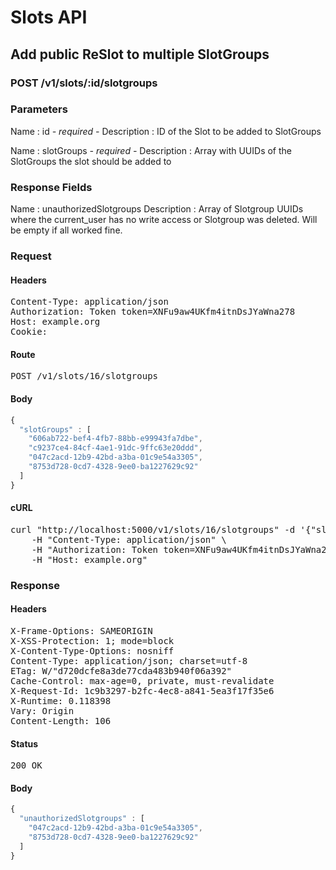 # Slots API

## Add public ReSlot to multiple SlotGroups

### POST /v1/slots/:id/slotgroups

### Parameters

Name : id *- required -*
Description : ID of the Slot to be added to SlotGroups

Name : slotGroups *- required -*
Description : Array with UUIDs of the SlotGroups the slot should be added to


### Response Fields

Name : unauthorizedSlotgroups
Description : Array of Slotgroup UUIDs where the current_user has no write access or Slotgroup was deleted. Will be empty if all worked fine.

### Request

#### Headers

<pre>Content-Type: application/json
Authorization: Token token=XNFu9aw4UKfm4itnDsJYaWna278
Host: example.org
Cookie: </pre>

#### Route

<pre>POST /v1/slots/16/slotgroups</pre>

#### Body
```javascript
{
  "slotGroups" : [
    "606ab722-bef4-4fb7-88bb-e99943fa7dbe",
    "c9237ce4-84cf-4ae1-91dc-9ffc63e20ddd",
    "047c2acd-12b9-42bd-a3ba-01c9e54a3305",
    "8753d728-0cd7-4328-9ee0-ba1227629c92"
  ]
}
```


#### cURL

<pre class="request">curl &quot;http://localhost:5000/v1/slots/16/slotgroups&quot; -d &#39;{&quot;slotGroups&quot;:[&quot;606ab722-bef4-4fb7-88bb-e99943fa7dbe&quot;,&quot;c9237ce4-84cf-4ae1-91dc-9ffc63e20ddd&quot;,&quot;047c2acd-12b9-42bd-a3ba-01c9e54a3305&quot;,&quot;8753d728-0cd7-4328-9ee0-ba1227629c92&quot;]}&#39; -X POST \
	-H &quot;Content-Type: application/json&quot; \
	-H &quot;Authorization: Token token=XNFu9aw4UKfm4itnDsJYaWna278&quot; \
	-H &quot;Host: example.org&quot;</pre>

### Response

#### Headers

<pre>X-Frame-Options: SAMEORIGIN
X-XSS-Protection: 1; mode=block
X-Content-Type-Options: nosniff
Content-Type: application/json; charset=utf-8
ETag: W/&quot;d720dcfe8a3de77cda483b940f06a392&quot;
Cache-Control: max-age=0, private, must-revalidate
X-Request-Id: 1c9b3297-b2fc-4ec8-a841-5ea3f17f35e6
X-Runtime: 0.118398
Vary: Origin
Content-Length: 106</pre>

#### Status

<pre>200 OK</pre>

#### Body

```javascript
{
  "unauthorizedSlotgroups" : [
    "047c2acd-12b9-42bd-a3ba-01c9e54a3305",
    "8753d728-0cd7-4328-9ee0-ba1227629c92"
  ]
}
```
